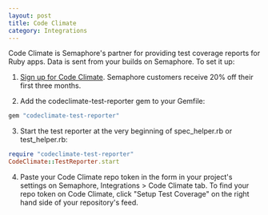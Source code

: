 ```yaml
---
layout: post
title: Code Climate
category: Integrations
---
```


Code Climate is Semaphore's partner for providing test coverage reports for Ruby apps. Data is sent from your builds on Semaphore. To set it up:

1. [Sign up for Code Climate](https://codeclimate.com/partners/semaphore). Semaphore customers receive 20% off their first three months.

2. Add the codeclimate-test-reporter gem to your Gemfile:

```ruby
gem "codeclimate-test-reporter"
```

3. Start the test reporter at the very beginning of spec_helper.rb or test_helper.rb:

```ruby
require "codeclimate-test-reporter"
CodeClimate::TestReporter.start
```

4. Paste your Code Climate repo token in the form in your project's settings on Semaphore, Integrations > Code Climate tab. To find your repo token on Code Climate, click "Setup Test Coverage" on the right hand side of your repository's feed.
